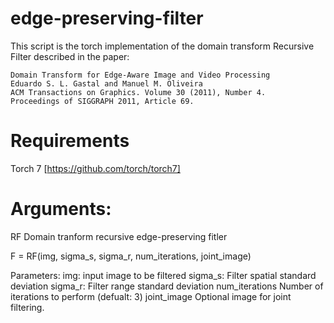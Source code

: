 # edge-preserving-filter
 This script is the torch implementation of the domain transform Recursive Filter 
  described in the paper:
  
    Domain Transform for Edge-Aware Image and Video Processing
    Eduardo S. L. Gastal and Manuel M. Oliveira
    ACM Transactions on Graphics. Volume 30 (2011), Number 4.
    Proceedings of SIGGRAPH 2011, Article 69.
    
# Requirements

 Torch 7 [https://github.com/torch/torch7]


# Arguments:

  RF Domain tranform recursive edge-preserving fitler

  F = RF(img, sigma_s, sigma_r, num_iterations, joint_image)

  Parameters:
    img:             input image to be filtered
    sigma_s:         Filter spatial standard deviation
    sigma_r:         Filter range standard deviation
    num_iterations   Number of iterations to perform (defualt: 3)
    joint_image      Optional image for joint filtering.
